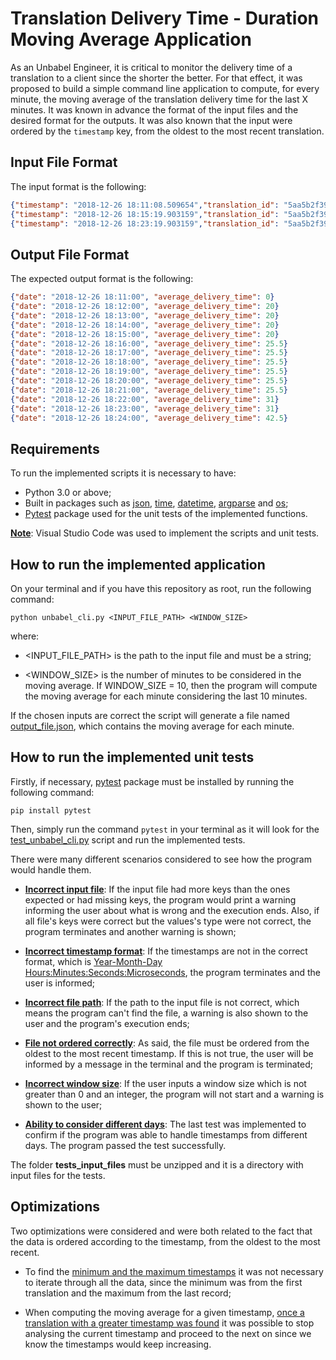 # Translation Delivery Time - Duration Moving Average Application

As an Unbabel Engineer, it is critical to monitor the delivery time of a translation to a client since the shorter the better. For that effect, it was proposed to build a simple command line application to compute, for every minute, the moving average of the translation delivery time for the last X minutes. It was known in advance the format of the input files and the desired format for the outputs. It was also known that the input were ordered by the `timestamp` key, from the oldest to the most recent translation.

## Input File Format

The input format is the following:

```json
{"timestamp": "2018-12-26 18:11:08.509654","translation_id": "5aa5b2f39f7254a75aa5","source_language": "en","target_language": "fr","client_name": "airliberty","event_name": "translation_delivered","nr_words": 30, "duration": 20}
{"timestamp": "2018-12-26 18:15:19.903159","translation_id": "5aa5b2f39f7254a75aa4","source_language": "en","target_language": "fr","client_name": "airliberty","event_name": "translation_delivered","nr_words": 30, "duration": 31}
{"timestamp": "2018-12-26 18:23:19.903159","translation_id": "5aa5b2f39f7254a75bb3","source_language": "en","target_language": "fr","client_name": "taxi-eats","event_name": "translation_delivered","nr_words": 100, "duration": 54}
```

## Output File Format

The expected output format is the following:

```json
{"date": "2018-12-26 18:11:00", "average_delivery_time": 0}
{"date": "2018-12-26 18:12:00", "average_delivery_time": 20}
{"date": "2018-12-26 18:13:00", "average_delivery_time": 20}
{"date": "2018-12-26 18:14:00", "average_delivery_time": 20}
{"date": "2018-12-26 18:15:00", "average_delivery_time": 20}
{"date": "2018-12-26 18:16:00", "average_delivery_time": 25.5}
{"date": "2018-12-26 18:17:00", "average_delivery_time": 25.5}
{"date": "2018-12-26 18:18:00", "average_delivery_time": 25.5}
{"date": "2018-12-26 18:19:00", "average_delivery_time": 25.5}
{"date": "2018-12-26 18:20:00", "average_delivery_time": 25.5}
{"date": "2018-12-26 18:21:00", "average_delivery_time": 25.5}
{"date": "2018-12-26 18:22:00", "average_delivery_time": 31}
{"date": "2018-12-26 18:23:00", "average_delivery_time": 31}
{"date": "2018-12-26 18:24:00", "average_delivery_time": 42.5}
```

## Requirements

To run the implemented scripts it is necessary to have:
* Python 3.0 or above;
* Built in packages such as <u>json</u>, <u>time</u>, <u>datetime</u>, <u>argparse</u> and <u>os</u>;
* <u>Pytest</u> package used for the unit tests of the implemented functions. 

<u>**Note**</u>: Visual Studio Code was used to implement the scripts and unit tests.

## How to run the implemented application

On your terminal and if you have this repository as root, run the following command:

`python unbabel_cli.py <INPUT_FILE_PATH> <WINDOW_SIZE>`

where:

* <INPUT_FILE_PATH> is the path to the input file and must be a string;

* <WINDOW_SIZE> is the number of minutes to be considered in the moving average. If WINDOW_SIZE = 10, then the program will compute the moving average for each minute considering the last 10 minutes.

If the chosen inputs are correct the script will generate a file named <u>output_file.json</u>, which contains the moving average for each minute.

## How to run the implemented unit tests

Firstly, if necessary, <u>pytest</u> package must be installed by running the following command:

`pip install pytest`

Then, simply run the command `pytest` in your terminal as it will look for the <u>test_unbabel_cli.py</u> script and run the implemented tests.

There were many different scenarios considered to see how the program would handle them. 

* <u>**Incorrect input file**</u>: If the input file had more keys than the ones expected or had missing keys, the program would print a warning informing the user about what is wrong and the execution ends. Also, if all file's keys were correct but the values's type were not correct, the program terminates and another warning is shown;

* <u>**Incorrect timestamp format**</u>: If the timestamps are not in the correct format, which is <u>Year-Month-Day Hours:Minutes:Seconds:Microseconds</u>, the program terminates and the user is informed;

* <u>**Incorrect file path**</u>: If the path to the input file is not correct, which means the program can't find the file, a warning is also shown to the user and the program's execution ends;

* <u>**File not ordered correctly**</u>: As said, the file must be ordered from the oldest to the most recent timestamp. If this is not true, the user will be informed by a message in the terminal and the program is terminated;

* <u>**Incorrect window size**</u>: If the user inputs a window size which is not greater than 0 and an integer, the program will not start and a warning is shown to the user;

* <u>**Ability to consider different days**</u>: The last test was implemented to confirm if the program was able to handle timestamps from different days. The program passed the test successfully.

The folder **tests_input_files** must be unzipped and it is a directory with input files for the tests.

## Optimizations

Two optimizations were considered and were both related to the fact that the data is ordered according to the timestamp, from the oldest to the most recent.

* To find the <u>minimum and the maximum timestamps</u> it was not necessary to iterate through all the data, since the minimum was from the first translation and the maximum from the last record;

* When computing the moving average for a given timestamp, <u>once a translation with a greater timestamp was found</u> it was possible to stop analysing the current timestamp and proceed to the next on since we know the timestamps would keep increasing.    
